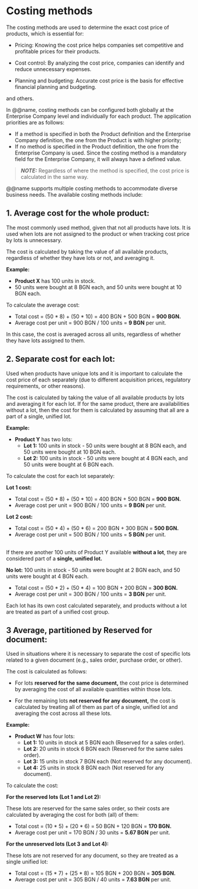 # Costing methods

The costing methods are used to determine the exact cost price of products, which is essential for:

- Pricing: Knowing the cost price helps companies set competitive and profitable prices for their products.

- Cost control: By analyzing the cost price, companies can identify and reduce unnecessary expenses.

- Planning and budgeting: Accurate cost price is the basis for effective financial planning and budgeting.

and others.

In @@name, costing methods can be configured both globally at the Enterprise Company level and individually for each product. The application priorities are as follows:
-	If a method is specified in both the Product definition and the Enterprise Company definition, the one from the Product is with higher priority;
-	If no method is specified in the Product definition, the one from the Enterprise Company is used. Since the costing method is a mandatory field for the Enterprise Company, it will always have a defined value.

> **_NOTE:_** Regardless of where the method is specified, the cost price is calculated in the same way.


@@name supports multiple costing methods to accommodate diverse business needs. The available costing methods include:

## 1. **Average cost for the whole product:**
The most commonly used method, given that not all products have lots. It is used when lots are not assigned to the product or when tracking cost price by lots is unnecessary.

  The cost is calculated by taking the value of all available products, regardless of whether they have lots or not, and averaging it.

**Example:**
 
  - **Product X** has 100 units in stock.
  - 50 units were bought at 8 BGN each, and 50 units were bought at 10 BGN each.
  
  To calculate the average cost:
 
  - Total cost = (50 * 8) + (50 * 10) = 400 BGN + 500 BGN = **900 BGN.**
  - Average cost per unit = 900 BGN / 100 units = **9 BGN** per unit.
  
  In this case, the cost is averaged across all units, regardless of whether they have lots assigned to them.


## 2. **Separate cost for each lot:** 
Used when products have unique lots and it is important to calculate the cost price of each separately (due to different acquisition prices, regulatory requirements, or other reasons). 

 The cost is calculated by taking the value of all available products by lots and averaging it for each lot. If for the same product, there are availabilities without a lot, then the cost for them is calculated by assuming that all are a part of a single, unified lot.

**Example:**
 
- **Product Y** has two lots: 
     - **Lot 1:** 100 units in stock - 50 units were bought at 8 BGN each, and 50 units were bought at 10 BGN each.
     - **Lot 2:** 100 units in stock - 50 units were bought at 4 BGN each, and 50 units were bought at 6 BGN each.
   
To calculate the cost for each lot separately:

**Lot 1 cost:** 
  - Total cost = (50 * 8) + (50 * 10) = 400 BGN + 500 BGN = **900 BGN.**
  - Average cost per unit = 900 BGN / 100 units = **9 BGN** per unit.

**Lot 2 cost:** 
  - Total cost = (50 * 4) + (50 * 6) = 200 BGN + 300 BGN = **500 BGN.** 
  - Average cost per unit = 500 BGN / 100 units = **5 BGN** per unit.
  
<br/>If there are another 100 units of Product Y available **without a lot**, they are considered part of a **single, unified lot.** 

**No lot:** 100 units in stock - 50 units were bought at 2 BGN each, and 50 units were bought at 4 BGN each.

 - Total cost = (50 * 2) + (50 * 4) = 100 BGN + 200 BGN = **300 BGN.**
 - Average cost per unit = 300 BGN / 100 units = **3 BGN** per unit.
  
Each lot has its own cost calculated separately, and products without a lot are treated as part of a unified cost group.

## 3 **Average, partitioned by Reserved for document:** 
Used in situations where it is necessary to separate the cost of specific lots related to a given document (e.g., sales order, purchase order, or other). 

The cost is calculated as follows:
- For lots **reserved for the same document,** the cost price is determined by averaging the cost of all available quantities within those lots.

- For the remaining lots **not reserved for any document,** the cost is calculated by treating all of them as part of a single, unified lot and averaging the cost across all these lots.

**Example:**
 
- **Product W** has four lots: 
     - **Lot 1:** 10 units in stock at 5 BGN each (Reserved for a sales order).
     - **Lot 2:** 20 units in stock 6 BGN each (Reserved for the same sales order).
     - **Lot 3:** 15 units in stock 7 BGN each (Not reserved for any document).
     - **Lot 4:** 25 units in stock 8 BGN each (Not reserved for any document).
   
To calculate the cost:
 
**For the reserved lots (Lot 1 and Lot 2):**

 These lots are reserved for the same sales order, so their costs are calculated by averaging the cost for both (all) of them:
 
  - Total cost = (10 * 5) + (20 * 6) = 50 BGN + 120 BGN = **170 BGN.**
  - Average cost per unit = 170 BGN / 30 units = **5.67 BGN** per unit.

**For the unreserved lots (Lot 3 and Lot 4):**

 These lots are not reserved for any document, so they are treated as a single unified lot:

  - Total cost = (15 * 7) + (25 * 8) = 105 BGN + 200 BGN = **305 BGN.**
  - Average cost per unit = 305 BGN / 40 units = **7.63 BGN** per unit.


